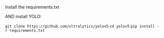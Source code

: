 Install the requirements.txt

AND install YOLO:

`git clone https://github.com/ultralytics/yolov5`
`cd yolov5`
`pip install -r requirements.txt`
